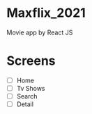 # Maxflix_2021
Movie app by React JS

# Screens

  - [ ] Home
  - [ ] Tv Shows
  - [ ] Search
  - [ ] Detail